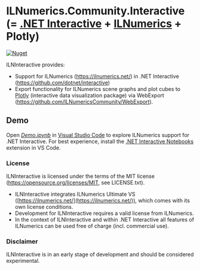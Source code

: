ILNumerics.Community.Interactive  
(= [.NET Interactive](https://github.com/dotnet/interactive) + [ILNumerics](https://ilnumerics.net/) + Plotly)
==========
[![Nuget](https://img.shields.io/nuget/v/ILNumerics.Community.Interactive?style=flat-square&logo=nuget&color=blue)](https://www.nuget.org/packages/ILNumerics.Community.Interactive)

ILNInteractive provides:

- Support for ILNumerics (https://ilnumerics.net/) in .NET Interactive (https://github.com/dotnet/interactive)
- Export functionality for ILNumerics scene graphs and plot cubes to [Plotly](https://plotly.com/) (interactive data visualization package) via WebExport (https://github.com/ILNumericsCommunity/WebExport).

## Demo

Open _[Demo.ipynb](https://raw.githubusercontent.com/ILNumericsCommunity/Interactive/main/Demo.ipynb)_ in [Visual Studio Code](https://code.visualstudio.com/) to explore ILNumerics support for .NET Interactive. For best experience, install the [.NET Interactive Notebooks](https://marketplace.visualstudio.com/items?itemName=ms-dotnettools.dotnet-interactive-vscode) extension in VS Code.

### License

ILNInteractive is licensed under the terms of the MIT license (<https://opensource.org/licenses/MIT>, see LICENSE.txt).

- ILNInteractive integrates ILNumerics Ultimate VS ([https://ilnumerics.net/](https://ilnumerics.net/)), which comes with its own license conditions.
- Development for ILNInteractive requires a valid license from ILNumerics.
- In the context of ILNInteractive and within .NET Interactive all features of ILNumerics can be used free of charge (incl. commercial use).

### Disclaimer

ILNInteractive is in an early stage of development and should be considered experimental.
